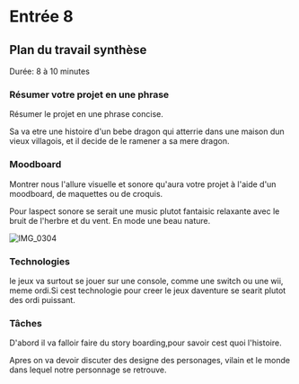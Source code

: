 # Entrée 8
## Plan du travail synthèse
Durée: 8 à 10 minutes

### Résumer votre projet en une phrase
Résumer le projet en une phrase concise.  

Sa va etre une histoire d'un bebe dragon qui atterrie dans une maison dun vieux villagois, et il decide de le ramener a sa mere dragon.

### Moodboard
Montrer nous l'allure visuelle et sonore qu'aura votre projet à l'aide d'un moodboard, de maquettes ou de croquis. 

Pour laspect sonore se serait une music plutot fantaisic relaxante avec le bruit de l'herbre et du vent. En mode une beau nature.


![IMG_0304](https://github.com/AbirGourichat/exempleJournalDeBord/assets/143745199/9c226495-4533-4400-92ab-78e769592005)



### Technologies
le jeux va surtout se jouer sur une console, comme une switch ou une wii, meme ordi.Si cest technologie pour creer le jeux daventure se searit plutot des ordi puissant. 

### Tâches

D'abord il va falloir faire du story boarding,pour savoir cest quoi l'histoire.

Apres on va devoir discuter des designe des personages, vilain et le monde dans lequel notre personnage se retrouve.

